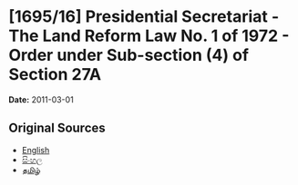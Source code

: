# [1695/16] Presidential Secretariat - The Land Reform Law No. 1 of 1972 - Order under Sub-section (4) of Section 27A

**Date:** 2011-03-01

## Original Sources

- [English](https://documents.gov.lk/view/extra-gazettes/2011/3/1695-16_E.pdf)
- [සිංහල](https://documents.gov.lk/view/extra-gazettes/2011/3/1695-16_S.pdf)
- [தமிழ்](https://documents.gov.lk/view/extra-gazettes/2011/3/1695-16_T.pdf)

